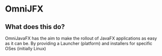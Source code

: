 # OmniJFX

## What does this do?

OmniJavaFX has the aim to make the rollout of JavaFX applications as easy as it can be. 
By providing a Launcher (platform) and installers for specific OSes (initially Linux)

